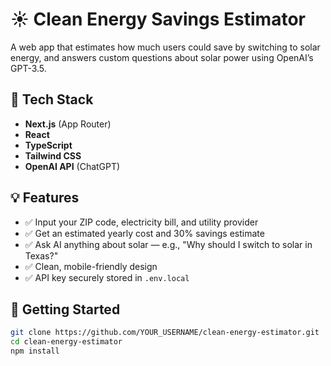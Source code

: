 # ☀️ Clean Energy Savings Estimator

A web app that estimates how much users could save by switching to solar energy, and answers custom questions about solar power using OpenAI’s GPT-3.5.

## 🔧 Tech Stack

- **Next.js** (App Router)
- **React**
- **TypeScript**
- **Tailwind CSS**
- **OpenAI API** (ChatGPT)

## 💡 Features

- ✅ Input your ZIP code, electricity bill, and utility provider
- ✅ Get an estimated yearly cost and 30% savings estimate
- ✅ Ask AI anything about solar — e.g., "Why should I switch to solar in Texas?"
- ✅ Clean, mobile-friendly design
- ✅ API key securely stored in `.env.local`

## 🚀 Getting Started

```bash
git clone https://github.com/YOUR_USERNAME/clean-energy-estimator.git
cd clean-energy-estimator
npm install

